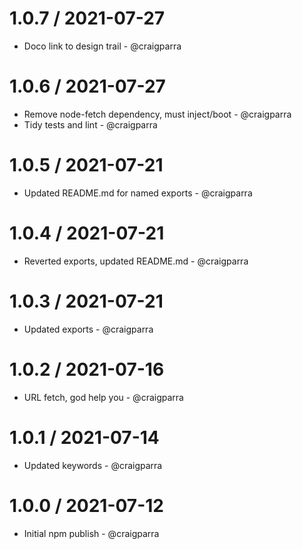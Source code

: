 1.0.7 / 2021-07-27
==================

* Doco link to design trail - @craigparra

1.0.6 / 2021-07-27
==================

* Remove node-fetch dependency, must inject/boot - @craigparra
* Tidy tests and lint - @craigparra
  
1.0.5 / 2021-07-21
==================

* Updated README.md for named exports - @craigparra


1.0.4 / 2021-07-21
==================

* Reverted exports, updated README.md - @craigparra
  
1.0.3 / 2021-07-21
==================

* Updated exports - @craigparra

1.0.2 / 2021-07-16
==================

* URL fetch, god help you - @craigparra

1.0.1 / 2021-07-14
==================

* Updated keywords - @craigparra
  
1.0.0 / 2021-07-12
==================

* Initial npm publish - @craigparra
